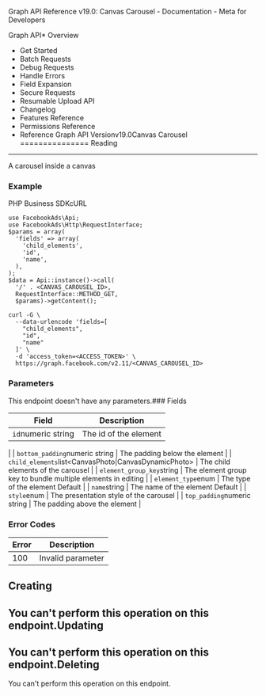 Graph API Reference v19.0: Canvas Carousel - Documentation - Meta for Developers

Graph API* Overview
* Get Started
* Batch Requests
* Debug Requests
* Handle Errors
* Field Expansion
* Secure Requests
* Resumable Upload API
* Changelog
* Features Reference
* Permissions Reference
* Reference
Graph API Versionv19.0Canvas Carousel
===============
Reading
-------
A carousel inside a canvas

### Example
PHP Business SDKcURL
```
use FacebookAds\Api;
use FacebookAds\Http\RequestInterface;
$params = array(
  'fields' => array(
    'child_elements',
    'id',
    'name',
  ),
);
$data = Api::instance()->call(
  '/' . <CANVAS_CAROUSEL_ID>,
  RequestInterface::METHOD_GET,
  $params)->getContent();
```
```
curl -G \
  --data-urlencode 'fields=[ 
    "child_elements", 
    "id", 
    "name" 
  ]' \
  -d 'access_token=<ACCESS_TOKEN>' \
  https://graph.facebook.com/v2.11/<CANVAS_CAROUSEL_ID>
```
### Parameters
This endpoint doesn't have any parameters.### Fields

| Field | Description |
| --- | --- |
| `id`numeric string | The id of the element
 |
| `bottom_padding`numeric string | The padding below the element
 |
| `child_elements`list<CanvasPhoto|CanvasDynamicPhoto> | The child elements of the carousel
 |
| `element_group_key`string | The element group key to bundle multiple elements in editing
 |
| `element_type`enum | The type of the element
Default |
| `name`string | The name of the element
Default |
| `style`enum | The presentation style of the carousel
 |
| `top_padding`numeric string | The padding above the element
 |
### Error Codes

| Error | Description |
| --- | --- |
| 100 | Invalid parameter |
Creating
--------
You can't perform this operation on this endpoint.Updating
--------
You can't perform this operation on this endpoint.Deleting
--------
You can't perform this operation on this endpoint.
